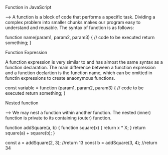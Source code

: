 Function in JavaScript

--> A function is a block of code that performs a specific task. Dividing a complex problem into smaller chunks makes our program easy to understand and reusable. The syntax of function is as follows:

function name(param1, param2, param3) {
// code to be executed
return something;
}

Function Expression

A function expression is very similar to and has almost the same syntax as a function declaration. The main difference between a function expression and a function declartion is the function name, which can be omitted in functin expressions to create anaonymous functions.

const variable = function (param1, param2, param3) {
// code to be executed
return something;
}

Nested function

--> We may nest a function within another function. The nested (inner) function is private to its containing (outer) function.

function addSquare(a, b) {
function square(x) {
return x \* X;
}
return square(a) + square(b);
}

const a = addSquare(2, 3); //return 13
const b = addSquare(3, 4); //return 34
